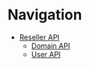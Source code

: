 # Navigation

- [Reseller API](reseller/)
  - [Domain API](reseller/domain.md)
  - [User API](reseller/user.md)
